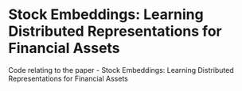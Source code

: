 # Stock Embeddings: Learning Distributed Representations for Financial Assets
Code relating to the paper - Stock Embeddings: Learning Distributed Representations for Financial Assets
